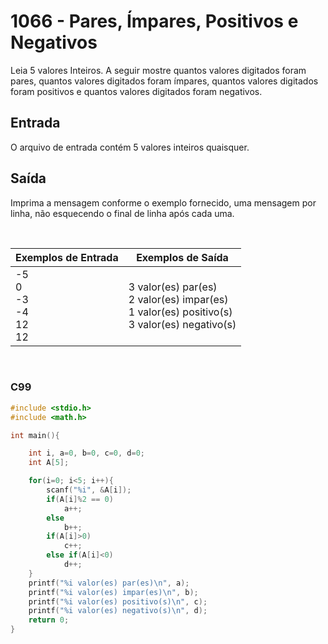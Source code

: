 1066 - Pares, Ímpares, Positivos e Negativos
============================================

Leia 5 valores Inteiros. A seguir mostre quantos valores digitados foram pares, quantos valores digitados foram ímpares, quantos valores digitados foram positivos e quantos valores digitados foram negativos.

Entrada
-------

O arquivo de entrada contém 5 valores inteiros quaisquer.

Saída
-----

Imprima a mensagem conforme o exemplo fornecido, uma mensagem por linha, não esquecendo o final de linha após cada uma.

&nbsp;

| Exemplos de Entrada | Exemplos de Saída |
|---------------------|-------------------|
| -5 <br/> 0 <br/> -3 <br/> -4 <br/> 12 <br/> 12 | 3 valor(es) par(es) <br/> 2 valor(es) impar(es) <br/> 1 valor(es) positivo(s) <br/> 3 valor(es) negativo(s) |

&nbsp;

### C99

```c
#include <stdio.h>
#include <math.h>

int main(){

    int i, a=0, b=0, c=0, d=0;
    int A[5];

    for(i=0; i<5; i++){
        scanf("%i", &A[i]);
        if(A[i]%2 == 0)
            a++;
        else
            b++;
        if(A[i]>0)
            c++;
        else if(A[i]<0)
            d++;
    }
    printf("%i valor(es) par(es)\n", a);
    printf("%i valor(es) impar(es)\n", b);
    printf("%i valor(es) positivo(s)\n", c);
    printf("%i valor(es) negativo(s)\n", d);
    return 0;
}
```
